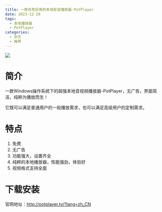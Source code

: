 ```yaml
---
title: 一款优秀好用的本地影音播放器-PotPlayer
date: 2023-12-20
tags:
  - 本地播放器
  - PotPlayer
categories:
  - 杂文
  - 推荐
---
```




![](https://cdn.jsdelivr.net/gh/hfshaobing/picx-images-hosting@master/20231220/2023-12-20_111136.vjwb6r49us0.webp)

# 简介

一款Windows操作系统下的超强本地音视频播放器-PotPlayer，无广告，界面简洁，纯粹为播放而生！

它既可以满足普通用户的一般播放需求，也可以满足高级用户的定制需求。

# 特点

1. 免费
2. 无广告
3. 功能强大，设置齐全
4. 纯粹的本地播放器，性能强劲，体验好
5. 视频格式支持全面

# 下载安装

官网地址：http://potplayer.tv/?lang=zh_CN

